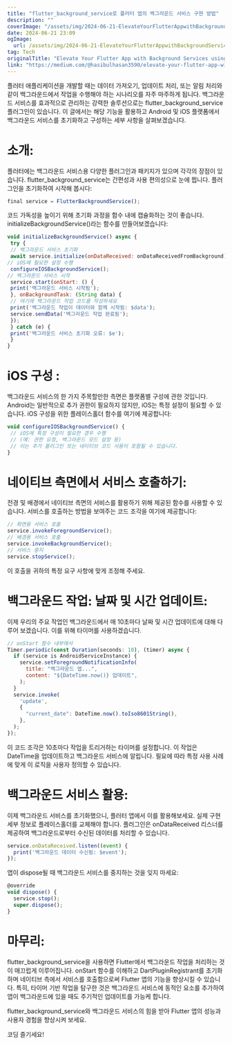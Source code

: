 ```yaml
---
title: "flutter_background_service로 플러터 앱의 백그라운드 서비스 구현 방법"
description: ""
coverImage: "/assets/img/2024-06-21-ElevateYourFlutterAppwithBackgroundServicesusingflutter_background_service_0.png"
date: 2024-06-21 23:09
ogImage:
  url: /assets/img/2024-06-21-ElevateYourFlutterAppwithBackgroundServicesusingflutter_background_service_0.png
tag: Tech
originalTitle: "Elevate Your Flutter App with Background Services using flutter_background_service"
link: "https://medium.com/@hasibulhasan3590/elevate-your-flutter-app-with-background-services-using-flutter-background-service-131f4ba7ec8a"
---
```


플러터 애플리케이션을 개발할 때는 데이터 가져오기, 업데이트 처리, 또는 알림 처리와 같이 백그라운드에서 작업을 수행해야 하는 시나리오를 자주 마주하게 됩니다. 백그라운드 서비스를 효과적으로 관리하는 강력한 솔루션으로는 flutter_background_service 플러그인이 있습니다. 이 글에서는 해당 기능을 활용하고 Android 및 iOS 플랫폼에서 백그라운드 서비스를 초기화하고 구성하는 세부 사항을 살펴보겠습니다.

# 소개:

플러터에는 백그라운드 서비스용 다양한 플러그인과 패키지가 있으며 각각의 장점이 있습니다. flutter_background_service는 간편성과 사용 편의성으로 눈에 띕니다. 플러그인을 초기화하여 시작해 봅시다:

<div class="content-ad"></div>

```js
final service = FlutterBackgroundService();
```

코드 가독성을 높이기 위해 초기화 과정을 함수 내에 캡슐화하는 것이 좋습니다. initializeBackgroundService()라는 함수를 만들어보겠습니다:

```js
void initializeBackgroundService() async {
 try {
 // 백그라운드 서비스 초기화
 await service.initialize(onDataReceived: onDataReceivedFromBackground);
// iOS에 필요한 설정 수행
 configureIOSBackgroundService();
// 백그라운드 서비스 시작
 service.start(onStart: () {
 print('백그라운드 서비스 시작됨');
 }, onBackgroundTask: (String data) {
 // 여기에 백그라운드 작업 코드를 작성하세요
 print('백그라운드 작업이 데이터와 함께 시작됨: $data');
 service.sendData('백그라운드 작업 완료됨');
 });
 } catch (e) {
 print('백그라운드 서비스 초기화 오류: $e');
 }
}
```

# iOS 구성 :

<div class="content-ad"></div>

백그라운드 서비스의 한 가지 주목할만한 측면은 플랫폼별 구성에 관한 것입니다. Android는 일반적으로 추가 권한이 필요하지 않지만, iOS는 특정 설정이 필요할 수 있습니다. iOS 구성을 위한 플레이스홀더 함수를 여기에 제공합니다:

```js
void configureIOSBackgroundService() {
 // iOS에 특정 구성이 필요한 경우 수행
 // (예: 권한 요청, 백그라운드 모드 설정 등)
 // 이는 추가 플러그인 또는 네이티브 코드 사용이 포함될 수 있습니다.
}
```

# 네이티브 측면에서 서비스 호출하기:

전경 및 배경에서 네이티브 측면의 서비스를 활용하기 위해 제공된 함수를 사용할 수 있습니다. 서비스를 호출하는 방법을 보여주는 코드 조각을 여기에 제공합니다:

<div class="content-ad"></div>

```js
// 화면용 서비스 호출
service.invokeForegroundService();
// 배경용 서비스 호출
service.invokeBackgroundService();
// 서비스 중지
service.stopService();
```

이 호출을 귀하의 특정 요구 사항에 맞게 조정해 주세요.

# 백그라운드 작업: 날짜 및 시간 업데이트:

이제 우리의 주요 작업인 백그라운드에서 매 10초마다 날짜 및 시간 업데이트에 대해 다루어 보겠습니다. 이를 위해 타이머를 사용하겠습니다.

<div class="content-ad"></div>

```js
// onStart 함수 내부에서
Timer.periodic(const Duration(seconds: 10), (timer) async {
  if (service is AndroidServiceInstance) {
    service.setForegroundNotificationInfo(
      title: "백그라운드 앱...",
      content: "${DateTime.now()} 업데이트",
    );
  }
  service.invoke(
    'update',
    {
      "current_date": DateTime.now().toIso8601String(),
    },
  );
});
```

이 코드 조각은 10초마다 작업을 트리거하는 타이머를 설정합니다. 이 작업은 DateTime을 업데이트하고 백그라운드 서비스에 알립니다. 필요에 따라 특정 사용 사례에 맞게 이 로직을 사용자 정의할 수 있습니다.

# 백그라운드 서비스 활용:

이제 백그라운드 서비스를 초기화했으니, 플러터 앱에서 이를 활용해보세요. 실제 구현 세부 정보로 플레이스홀더를 교체해야 합니다. 플러그인은 onDataReceived 리스너를 제공하여 백그라운드로부터 수신된 데이터를 처리할 수 있습니다.

<div class="content-ad"></div>

```js
service.onDataReceived.listen((event) {
  print('백그라운드 데이터 수신됨: $event');
});
```

앱이 dispose될 때 백그라운드 서비스를 중지하는 것을 잊지 마세요:

```js
@override
void dispose() {
  service.stop();
  super.dispose();
}
```

# 마무리:

<div class="content-ad"></div>

flutter_background_service을 사용하면 Flutter에서 백그라운드 작업을 처리하는 것이 매끄럽게 이루어집니다. onStart 함수를 이해하고 DartPluginRegistrant를 초기화하며 네이티브 측에서 서비스를 호출함으로써 Flutter 앱의 기능을 향상시킬 수 있습니다. 특히, 타이머 기반 작업을 탐구한 것은 백그라운드 서비스에 동적인 요소를 추가하여 앱이 백그라운드에 있을 때도 주기적인 업데이트를 가능케 합니다.

flutter_background_service와 백그라운드 서비스의 힘을 받아 Flutter 앱의 성능과 사용자 경험을 향상시켜 보세요.

코딩 즐기세요!

